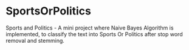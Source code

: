 # SportsOrPolitics
  Sports and Politics - A mini project where Naive Bayes Algorithm is implemented, to classify the text into Sports Or Politics after stop word removal and stemming.
  
